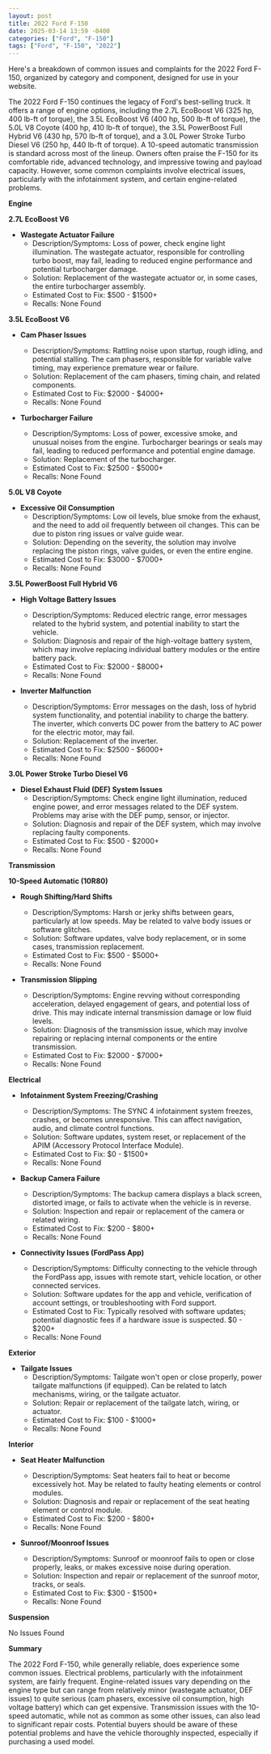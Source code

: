 ```yaml
---
layout: post
title: 2022 Ford F-150
date: 2025-03-14 13:59 -0400
categories: ["Ford", "F-150"]
tags: ["Ford", "F-150", "2022"]
---
```

Here's a breakdown of common issues and complaints for the 2022 Ford F-150, organized by category and component, designed for use in your website.

The 2022 Ford F-150 continues the legacy of Ford's best-selling truck. It offers a range of engine options, including the 2.7L EcoBoost V6 (325 hp, 400 lb-ft of torque), the 3.5L EcoBoost V6 (400 hp, 500 lb-ft of torque), the 5.0L V8 Coyote (400 hp, 410 lb-ft of torque), the 3.5L PowerBoost Full Hybrid V6 (430 hp, 570 lb-ft of torque), and a 3.0L Power Stroke Turbo Diesel V6 (250 hp, 440 lb-ft of torque). A 10-speed automatic transmission is standard across most of the lineup. Owners often praise the F-150 for its comfortable ride, advanced technology, and impressive towing and payload capacity. However, some common complaints involve electrical issues, particularly with the infotainment system, and certain engine-related problems.

**Engine**

**2.7L EcoBoost V6**

*   **Wastegate Actuator Failure**
    *   Description/Symptoms: Loss of power, check engine light illumination. The wastegate actuator, responsible for controlling turbo boost, may fail, leading to reduced engine performance and potential turbocharger damage.
    *   Solution: Replacement of the wastegate actuator or, in some cases, the entire turbocharger assembly.
    *   Estimated Cost to Fix: $500 - $1500+
    *   Recalls: None Found

**3.5L EcoBoost V6**

*   **Cam Phaser Issues**
    *   Description/Symptoms: Rattling noise upon startup, rough idling, and potential stalling. The cam phasers, responsible for variable valve timing, may experience premature wear or failure.
    *   Solution: Replacement of the cam phasers, timing chain, and related components.
    *   Estimated Cost to Fix: $2000 - $4000+
    *   Recalls: None Found

*   **Turbocharger Failure**
    *   Description/Symptoms: Loss of power, excessive smoke, and unusual noises from the engine. Turbocharger bearings or seals may fail, leading to reduced performance and potential engine damage.
    *   Solution: Replacement of the turbocharger.
    *   Estimated Cost to Fix: $2500 - $5000+
    *   Recalls: None Found

**5.0L V8 Coyote**

*   **Excessive Oil Consumption**
    *   Description/Symptoms: Low oil levels, blue smoke from the exhaust, and the need to add oil frequently between oil changes. This can be due to piston ring issues or valve guide wear.
    *   Solution: Depending on the severity, the solution may involve replacing the piston rings, valve guides, or even the entire engine.
    *   Estimated Cost to Fix: $3000 - $7000+
    *   Recalls: None Found

**3.5L PowerBoost Full Hybrid V6**

*   **High Voltage Battery Issues**
    *   Description/Symptoms: Reduced electric range, error messages related to the hybrid system, and potential inability to start the vehicle.
    *   Solution: Diagnosis and repair of the high-voltage battery system, which may involve replacing individual battery modules or the entire battery pack.
    *   Estimated Cost to Fix: $2000 - $8000+
    *   Recalls: None Found

*   **Inverter Malfunction**
    *   Description/Symptoms: Error messages on the dash, loss of hybrid system functionality, and potential inability to charge the battery. The inverter, which converts DC power from the battery to AC power for the electric motor, may fail.
    *   Solution: Replacement of the inverter.
    *   Estimated Cost to Fix: $2500 - $6000+
    *   Recalls: None Found

**3.0L Power Stroke Turbo Diesel V6**

*   **Diesel Exhaust Fluid (DEF) System Issues**
    *   Description/Symptoms: Check engine light illumination, reduced engine power, and error messages related to the DEF system. Problems may arise with the DEF pump, sensor, or injector.
    *   Solution: Diagnosis and repair of the DEF system, which may involve replacing faulty components.
    *   Estimated Cost to Fix: $500 - $2000+
    *   Recalls: None Found

**Transmission**

**10-Speed Automatic (10R80)**

*   **Rough Shifting/Hard Shifts**
    *   Description/Symptoms: Harsh or jerky shifts between gears, particularly at low speeds. May be related to valve body issues or software glitches.
    *   Solution: Software updates, valve body replacement, or in some cases, transmission replacement.
    *   Estimated Cost to Fix: $500 - $5000+
    *   Recalls: None Found

*   **Transmission Slipping**
    *   Description/Symptoms: Engine revving without corresponding acceleration, delayed engagement of gears, and potential loss of drive. This may indicate internal transmission damage or low fluid levels.
    *   Solution: Diagnosis of the transmission issue, which may involve repairing or replacing internal components or the entire transmission.
    *   Estimated Cost to Fix: $2000 - $7000+
    *   Recalls: None Found

**Electrical**

*   **Infotainment System Freezing/Crashing**
    *   Description/Symptoms: The SYNC 4 infotainment system freezes, crashes, or becomes unresponsive. This can affect navigation, audio, and climate control functions.
    *   Solution: Software updates, system reset, or replacement of the APIM (Accessory Protocol Interface Module).
    *   Estimated Cost to Fix: $0 - $1500+
    *   Recalls: None Found

*   **Backup Camera Failure**
    *   Description/Symptoms: The backup camera displays a black screen, distorted image, or fails to activate when the vehicle is in reverse.
    *   Solution: Inspection and repair or replacement of the camera or related wiring.
    *   Estimated Cost to Fix: $200 - $800+
    *   Recalls: None Found

*   **Connectivity Issues (FordPass App)**
    *   Description/Symptoms: Difficulty connecting to the vehicle through the FordPass app, issues with remote start, vehicle location, or other connected services.
    *   Solution: Software updates for the app and vehicle, verification of account settings, or troubleshooting with Ford support.
    *   Estimated Cost to Fix: Typically resolved with software updates; potential diagnostic fees if a hardware issue is suspected. $0 - $200+
    *   Recalls: None Found

**Exterior**

*   **Tailgate Issues**
    *   Description/Symptoms: Tailgate won't open or close properly, power tailgate malfunctions (if equipped). Can be related to latch mechanisms, wiring, or the tailgate actuator.
    *   Solution: Repair or replacement of the tailgate latch, wiring, or actuator.
    *   Estimated Cost to Fix: $100 - $1000+
    *   Recalls: None Found

**Interior**

*   **Seat Heater Malfunction**
    *   Description/Symptoms: Seat heaters fail to heat or become excessively hot. May be related to faulty heating elements or control modules.
    *   Solution: Diagnosis and repair or replacement of the seat heating element or control module.
    *   Estimated Cost to Fix: $200 - $800+
    *   Recalls: None Found

*   **Sunroof/Moonroof Issues**
    *   Description/Symptoms: Sunroof or moonroof fails to open or close properly, leaks, or makes excessive noise during operation.
    *   Solution: Inspection and repair or replacement of the sunroof motor, tracks, or seals.
    *   Estimated Cost to Fix: $300 - $1500+
    *   Recalls: None Found

**Suspension**

No Issues Found

**Summary**

The 2022 Ford F-150, while generally reliable, does experience some common issues. Electrical problems, particularly with the infotainment system, are fairly frequent. Engine-related issues vary depending on the engine type but can range from relatively minor (wastegate actuator, DEF issues) to quite serious (cam phasers, excessive oil consumption, high voltage battery) which can get expensive. Transmission issues with the 10-speed automatic, while not as common as some other issues, can also lead to significant repair costs. Potential buyers should be aware of these potential problems and have the vehicle thoroughly inspected, especially if purchasing a used model.

